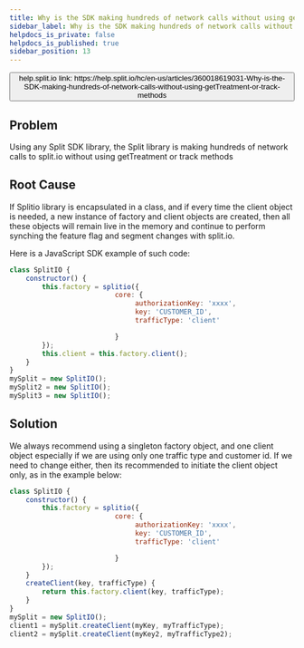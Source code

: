 ```yaml
---
title: Why is the SDK making hundreds of network calls without using getTreatment or track methods?
sidebar_label: Why is the SDK making hundreds of network calls without using getTreatment or track methods?
helpdocs_is_private: false
helpdocs_is_published: true
sidebar_position: 13
---
```


<p>
  <button style={{borderRadius:'8px', border:'1px', fontFamily:'Courier New', fontWeight:'800', textAlign:'left'}}> help.split.io link: https://help.split.io/hc/en-us/articles/360018619031-Why-is-the-SDK-making-hundreds-of-network-calls-without-using-getTreatment-or-track-methods </button>
</p>

## Problem

Using any Split SDK library, the Split library is making hundreds of network calls to split.io without using getTreatment or track methods

## Root Cause

If Splitio library is encapsulated in a class, and if every time the client object is needed, a new instance of factory and client objects are created, then all these objects will remain live in the memory and continue to perform synching the feature flag and segment changes with split.io.

Here is a JavaScript SDK example of such code:

```javascript
class SplitIO {
    constructor() {
        this.factory = splitio({
                          core: {
                               authorizationKey: 'xxxx',
                               key: 'CUSTOMER_ID',
                               trafficType: 'client'

                          }
        });
        this.client = this.factory.client();
    }
}
mySplit = new SplitIO();
mySplit2 = new SplitIO();
mySplit3 = new SplitIO();
```

## Solution

We always recommend using a singleton factory object, and one client object especially if we are using only one traffic type and customer id. If we need to change either, then its recommended to initiate the client object only, as in the example below:

```javascript
class SplitIO {
    constructor() {
        this.factory = splitio({
                          core: {
                               authorizationKey: 'xxxx',
                               key: 'CUSTOMER_ID',
                               trafficType: 'client'

                          }
        });
    }
    createClient(key, trafficType) {
        return this.factory.client(key, trafficType);
    }
}
mySplit = new SplitIO();
client1 = mySplit.createClient(myKey, myTrafficType);
client2 = mySplit.createClient(myKey2, myTrafficType2);
```